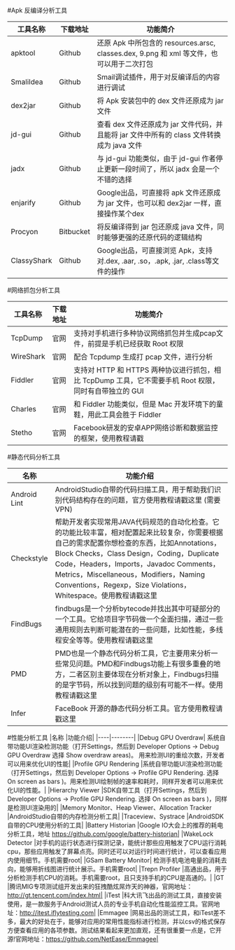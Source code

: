 #Apk 反编译分析工具

| 工具名称| 下载地址 | 功能简介|
| ------- | ------- | ----| 
| apktool	| Github	| 还原 Apk 中所包含的 resources.arsc, classes.dex, 9.png 和 xml 等文件，也可以用于二次打包|
|SmaliIdea	|Github	 | Smail调试插件，用于对反编译后的内容进行调试 |
| dex2jar	| Github	| 将 Apk 安装包中的 dex 文件还原成为 jar 文件 |
|jd-gui	|Github	|查看 dex 文件还原成为 jar 文件代码，并且能将 jar 文件中所有的 class 文件转换成为 java 文件|
|jadx	|Github	|与 jd-gui 功能类似，由于 jd-gui 作者停止更新一段时间了，所以 jadx 会是一个不错的选择|
|enjarify	|Github	|Google出品，可直接将 apk 文件还原成为 jar 文件，也可以和 dex2jar 一样，直接操作某个dex|
|Procyon	|Bitbucket	|将反编译得到 jar 包还原成 java 文件，同时能够更强的还原代码的逻辑结构|
|ClassyShark	|Github	|Google出品，可直接浏览 Apk，支持对.dex, .aar, .so，.apk, .jar, .class等文件的操作|


#网络抓包分析工具

|工具名称	|下载地址	|功能简介|
| ----- | ------ | ----| 
|TcpDump	|官网	|支持对手机进行多种协议网络抓包并生成pcap文件，前提是手机已经获取 Root 权限|
|WireShark	|官网	|配合 Tcpdump 生成打 pcap 文件，进行分析|
|Fiddler	|官网	|支持对 HTTP 和 HTTPS 两种协议进行抓包，相比 TcpDump 工具，它不需要手机 Root 权限，同时有自带独立的 GUI|
|Charles	|官网	|和 Fiddler 功能类似，但是 Mac 开发环境下的童鞋，用此工具会胜于 Fiddler|
|Stetho	|官网	|Facebook研发的安卓APP网络诊断和数据监控的框架，使用教程请戳|


#静态代码分析工具

|名称	| 功能介绍|
|----|--------|
|Android Lint	|AndroidStudio自带的代码扫描工具，用于帮助我们识别代码结构存在的问题，官方使用教程请戳这里 (需要VPN)|
|Checkstyle	|帮助开发者实现常用JAVA代码规范的自动化检查。它的功能比较丰富，相对配置起来比较复杂，你需要根据自己的需求配置你想检查的东西，比如Annotations，Block Checks，Class Design，Coding，Duplicate Code，Headers，Imports，Javadoc Comments，Metrics，Miscellaneous，Modifiers，Naming Conventions，Regexp，Size Violations，Whitespace。使用教程请戳这里|
|FindBugs	|findbugs是一个分析bytecode并找出其中可疑部分的一个工具。它给项目字节码做一个全面扫描，通过一些通用规则去判断可能潜在的一些问题，比如性能，多线程安全等等。使用教程请戳这里|
|PMD	|PMD也是一个静态代码分析工具，它主要用来分析一些常见问题。PMD和Findbugs功能上有很多重叠的地方，二者区别主要体现在分析对象上，Findbugs扫描的是字节码，所以找到问题的级别有可能不一样。使用教程请戳这里|
|Infer	|FaceBook 开源的静态代码分析工具。官方使用教程请戳这里|

#性能分析工具
|名称	|功能介绍|
|----|--------|
|Debug GPU Overdraw|	系统自带功能UI渲染检测功能（打开Settings，然后到 Developer Options -> Debug GPU Overdraw 选择 Show overdraw areas)。 用来检测UI的重绘次数，开发者可以用来优化UI的性能|
|Profile GPU Rendering	|系统自带功能UI渲染检测功能（打开Settings，然后到 Developer Options -> Profile GPU Rendering. 选择 On screen as bars )。用来检测UI绘制帧的速率和耗时，同样开发者可以用来优化UI的性能。|
|Hierarchy Viewer	|SDK自带工具（打开Settings，然后到 Developer Options -> Profile GPU Rendering. 选择 On screen as bars )，同样是检测UI渲染用的|
|Memory Monitor、Heap Viewer、Allocation Tracker	|AndroidStudio自带的内存检测分析工具|
|Traceview、Systrace	|AndroidSDK自带的CPU使用分析的工具|
|Battery Historian	|Google IO大会上的推荐的耗电分析工具，地址 https://github.com/google/battery-historian|
|WakeLock Detector	|对手机的运行状态进行探测记录，能统计那些应用触发了CPU运行消耗cpu，那些应用触发了屏幕点亮。同时还可以对运行时间进行统计，可以查看应用内使用细节。手机需要root|
|GSam Battery Monitor|	检测手机电池电量的消耗去向，能够用折线图进行统计展示。手机需要root|
|Trepn Profiler	|高通出品，用于分析检测手机CPU的消耗。手机需要root，且只支持手机的CPU是高通的。|
|GT	|腾讯MIG专项测试组开发出来的狂拽酷炫屌炸天的神器，官网地址：http://gt.tencent.com/index.html|
|iTest	|科大讯飞出品的测试工具，直接安装使用，是一款服务于Android测试人员的专业手机自动化性能监控工具。官网地址：http://itest.iflytesting.com|
|Emmagee	|网易出品的测试工具，和iTest差不多，最大的好处在于，能够对应用的常用性能指标进行检测，并以csv的格式保存方便查看应用的各项参数。测试结果看起来更加直观，还有很重要一点是，它开源!官网地址：https://github.com/NetEase/Emmagee|

